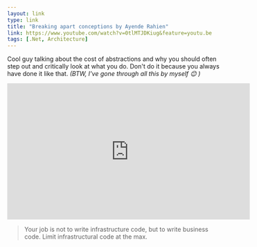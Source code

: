 ```yaml
---
layout: link
type: link
title: "Breaking apart conceptions by Ayende Rahien"
link: https://www.youtube.com/watch?v=0tlMTJDKiug&feature=youtu.be
tags: [.Net, Architecture]
---
```

Cool guy talking about the cost of abstractions and why you should often step out and critically look at what you do. Don't do it because you always have done it like that. _(BTW, I've gone through all this by myself :blush: )_

<iframe width="560" height="315" src="https://www.youtube.com/embed/0tlMTJDKiug" frameborder="0" allowfullscreen="allowfullscreen"> </iframe>

> Your job is not to write infrastructure code, but to write business code. Limit infrastructural code at the max.
